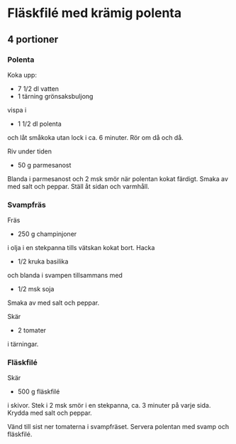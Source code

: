# Fläskfilé med krämig polenta

## 4 portioner

### Polenta

Koka upp:

-   7 1/2 dl vatten
-   1 tärning grönsaksbuljong

vispa i

-   1 1/2 dl polenta

och låt småkoka utan lock i ca. 6 minuter. Rör om då och då.

Riv under tiden

-   50 g parmesanost

Blanda i parmesanost och 2 msk smör när polentan kokat färdigt. Smaka av
med salt och peppar. Ställ åt sidan och varmhåll.

### Svampfräs

Fräs

-   250 g champinjoner

i olja i en stekpanna tills vätskan kokat bort. Hacka

-   1/2 kruka basilika

och blanda i svampen tillsammans med

-   1/2 msk soja

Smaka av med salt och peppar.

Skär

-   2 tomater

i tärningar.

### Fläskfilé

Skär

-   500 g fläskfilé

i skivor. Stek i 2 msk smör i en stekpanna, ca. 3 minuter på varje sida.
Krydda med salt och peppar.

Vänd till sist ner tomaterna i svampfräset. Servera polentan med svamp
och fläskfilé.
